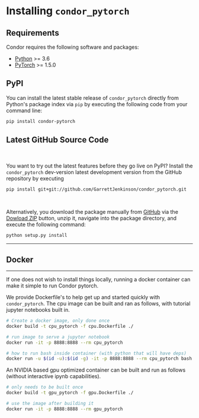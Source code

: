 # Installing `condor_pytorch`


## Requirements

Condor requires the following software and packages:

- [Python](https://www.python.org) >= 3.6
- [PyTorch](http://www.pytorch.org) >= 1.5.0


## PyPI

You can install the latest stable release of `condor_pytorch` directly from Python's package index via `pip` by executing the following code from your command line:  

```bash
pip install condor-pytorch
```


## Latest GitHub Source Code

<br>

You want to try out the latest features before they go live on PyPI? Install the `condor_pytorch` dev-version latest development version from the GitHub repository by executing

```bash
pip install git+git://github.com/GarrettJenkinson/condor_pytorch.git
```

<br>


Alternatively, you download the package manually from [GitHub](https://github.com/GarrettJenkinson/pytorch_condor) via the [Dowload ZIP](https://github.com/GarrettJenkinson/condor_pytorch/archive/main.zip) button, unzip it, navigate into the package directory, and execute the following command:

```bash
python setup.py install
```

---

## Docker
---

If one does not wish to install things locally, running a docker container
can make it simple to run Condor pytorch.

We provide Dockerfile's to help get up and started quickly with `condor_pytorch`.
The cpu image can be built and ran as follows, with tutorial jupyter notebooks
built in.

```bash
# Create a docker image, only done once
docker build -t cpu_pytorch -f cpu.Dockerfile ./

# run image to serve a jupyter notebook
docker run -it -p 8888:8888 --rm cpu_pytorch

# how to run bash inside container (with python that will have deps)
docker run -u $(id -u):$(id -g) -it -p 8888:8888 --rm cpu_pytorch bash
```

An NVIDIA based gpu optimized container can be built and run
as follows (without interactive ipynb capabilities).

```bash
# only needs to be built once
docker build -t gpu_pytorch -f gpu.Dockerfile ./

# use the image after building it
docker run -it -p 8888:8888 --rm gpu_pytorch
```
